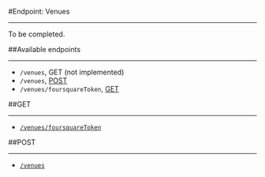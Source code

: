 #Endpoint: Venues
***

To be completed.

##Available endpoints
***

* `/venues`, GET (not implemented)
* `/venues`, [POST](venuues/POST_venues.md)
* `/venues/foursquareToken`, [GET](venues/POST_venues.md)



##GET
***

* [`/venues/foursquareToken`](venues/POST_venues.md)

##POST
***

* [`/venues`](venues/POST_venues.md)

